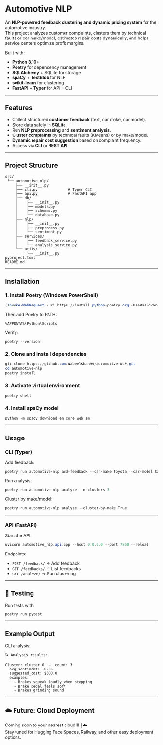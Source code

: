 #  Automotive NLP

An **NLP-powered feedback clustering and dynamic pricing system** for the automotive industry.  
This project analyzes customer complaints, clusters them by technical faults or car make/model, estimates repair costs dynamically, and helps service centers optimize profit margins.

Built with:
- **Python 3.10+**
- **Poetry** for dependency management
- **SQLAlchemy** + SQLite for storage
- **spaCy** + **TextBlob** for NLP
- **scikit-learn** for clustering
- **FastAPI** + **Typer** for API + CLI

---

## Features

- Collect structured **customer feedback** (text, car make, car model).
- Store data safely in **SQLite**.
- Run **NLP preprocessing** and **sentiment analysis**.
- **Cluster complaints** by technical faults (KMeans) or by make/model.
- **Dynamic repair cost suggestion** based on complaint frequency.
- Access via **CLI** or **REST API**.

---

##  Project Structure

```text
src/
 └── automotive_nlp/
     ├── __init__.py
     ├── cli.py              # Typer CLI
     ├── api.py              # FastAPI app
     ├── db/
     │    ├── __init__.py
     │    ├── models.py
     │    ├── schemas.py
     │    └── database.py
     ├── nlp/
     │    ├── __init__.py
     │    ├── preprocess.py
     │    └── sentiment.py
     ├── services/
     │    ├── feedback_service.py
     │    └── analysis_service.py
     └── utils/
          └── __init__.py
pyproject.toml
README.md
```

---

##  Installation

### 1. Install Poetry (Windows PowerShell)

```powershell
(Invoke-WebRequest -Uri https://install.python-poetry.org -UseBasicParsing).Content | python -
```

Then add Poetry to PATH:

```
%APPDATA%\Python\Scripts
```

Verify:

```powershell
poetry --version
```

### 2. Clone and install dependencies

```powershell
git clone https://github.com/NabeelKhan99/Automotive-NLP.git
cd automotive-nlp
poetry install
```

### 3. Activate virtual environment

```powershell
poetry shell
```

### 4. Install spaCy model

```powershell
python -m spacy download en_core_web_sm
```

---

##  Usage

### CLI (Typer)

Add feedback:

```powershell
poetry run automotive-nlp add-feedback --car-make Toyota --car-model Camry --text "Brakes squeak loudly"
```

Run analysis:

```powershell
poetry run automotive-nlp analyze --n-clusters 3
```

Cluster by make/model:

```powershell
poetry run automotive-nlp analyze --cluster-by-make True
```

---

### API (FastAPI)

Start the API:

```powershell
uvicorn automotive_nlp.api:app --host 0.0.0.0 --port 7860 --reload
```

Endpoints:
- `POST /feedback/` → Add feedback  
- `GET /feedbacks/` → List feedbacks  
- `GET /analyze/` → Run clustering  



---

## 🧪 Testing

Run tests with:

```powershell
poetry run pytest
```

---

## Example Output

CLI analysis:

```text
🔍 Analysis results:

Cluster: cluster_0  —  count: 3
  avg_sentiment: -0.65
  suggested_cost: $300.0
  examples:
    - Brakes squeak loudly when stopping
    - Brake pedal feels soft
    - Brakes grinding sound
```

---

## ☁️ Future: Cloud Deployment

Coming soon to your nearest cloud!!! 🚀☁️  
Stay tuned for Hugging Face Spaces, Railway, and other easy deployment options.  
